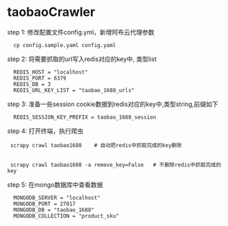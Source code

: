 # taobaoCrawler

step 1: 修改配置文件config.yml，新增阿布云代理参数
```
  cp config.sample.yaml config.yaml 
```

step 2: 将需要抓取的url写入redis对应的key中, 类型list
```
  REDIS_HOST = "localhost"
  REDIS_PORT = 6379
  REDIS_DB = 3
  REDIS_URL_KEY_LIST = "taobao_1688_urls" 
```
step 3: 准备一些session cookie数据到redis对应的key中,类型string,前缀如下
```
  REDIS_SESSION_KEY_PREFIX = taobao_1688_session
```


step 4: 打开终端，执行爬虫
```
 scrapy crawl taobao1688    # 自动把redis中抓取完成的key删除


 scrapy crawl taobao1688 -a remove_key=False   # 不删除redis中抓取完成的key
```

step 5: 在mongo数据库中查看数据
```
  MONGODB_SERVER = "localhost"
  MONGODB_PORT = 27017
  MONGODB_DB = "taobao_1688"
  MONGODB_COLLECTION = "product_sku"
```

